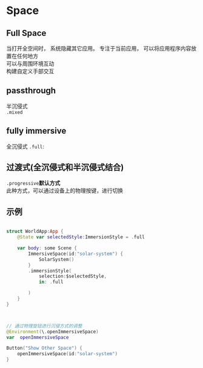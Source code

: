 # Space  


## Full Space 
当打开全空间时， 系统隐藏其它应用。 专注于当前应用， 可以将应用程序内容放置在任何地方  
可以与周围环境互动  
构建自定义手部交互 


## passthrough
半沉侵式  
`.mixed`


## fully immersive  
全沉侵式
`.full`: 


## 过渡式(全沉侵式和半沉侵式结合)  
`.progressive`__默认方式__  
此种方式，可以通过设备上的物理按键，进行切换



## 示例 
```swift 

struct WorldApp:App {
    @State var selectedStyle:ImmersionStyle = .full

    var body: some Scene {
        ImmersiveSpace(id:"solar-system") {
            SolarSystem()
        }
        .immersionStyle(
            selection:$selectedStyle,
            in: .full

        )
    }
}



// 通过物理旋钮进行沉侵方式的调整 
@Environment(\.openImmersiveSpace)
var  openImmersiveSpace 

Button("Show Other Space") {
    openImmersiveSpace(id:"solar-system")
}

```